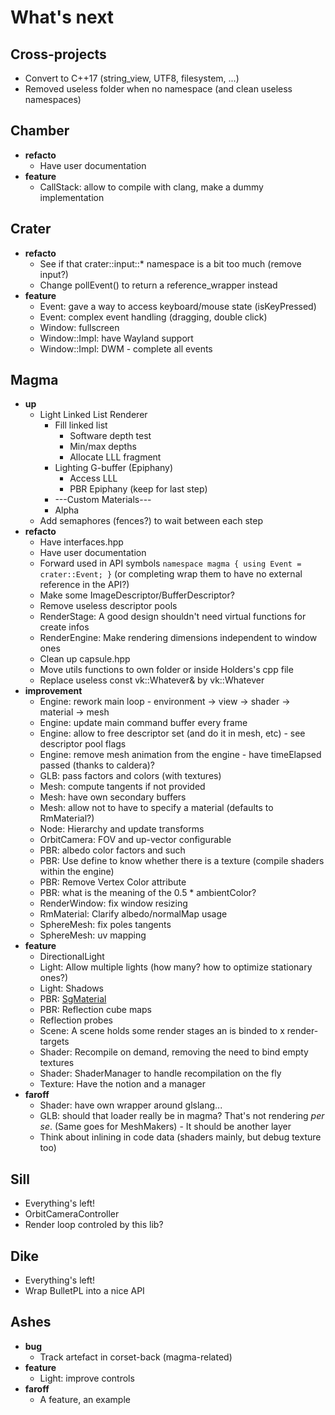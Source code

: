 # What's next

## Cross-projects

- Convert to C++17 (string_view, UTF8, filesystem, ...)
- Removed useless folder when no namespace (and clean useless namespaces)

## Chamber

- **refacto**
    - Have user documentation
- **feature**
    - CallStack: allow to compile with clang, make a dummy implementation

## Crater

- **refacto**
    - See if that crater::input::* namespace is a bit too much (remove input?)
    - Change pollEvent() to return a reference_wrapper instead 
- **feature**
    - Event: gave a way to access keyboard/mouse state (isKeyPressed)
    - Event: complex event handling (dragging, double click)
    - Window: fullscreen
    - Window::Impl: have Wayland support
    - Window::Impl: DWM - complete all events

## Magma

- **up**
    - Light Linked List Renderer
        - Fill linked list
            - Software depth test
            - Min/max depths
            - Allocate LLL fragment
        - Lighting G-buffer (Epiphany)
            - Access LLL
            - PBR Epiphany (keep for last step)
        - ---Custom Materials---
        - Alpha
    - Add semaphores (fences?) to wait between each step
- **refacto**
    - Have interfaces.hpp
    - Have user documentation
    - Forward used in API symbols `namespace magma { using Event = crater::Event; }` (or completing wrap them to have no external reference in the API?)
    - Make some ImageDescriptor/BufferDescriptor?
    - Remove useless descriptor pools
    - RenderStage: A good design shouldn't need virtual functions for create infos
    - RenderEngine: Make rendering dimensions independent to window ones
    - Clean up capsule.hpp
    - Move utils functions to own folder or inside Holders's cpp file
    - Replace useless const vk::Whatever& by vk::Whatever
- **improvement** 
    - Engine: rework main loop - environment -> view -> shader -> material -> mesh
    - Engine: update main command buffer every frame
    - Engine: allow to free descriptor set (and do it in mesh, etc) - see descriptor pool flags
    - Engine: remove mesh animation from the engine - have timeElapsed passed (thanks to caldera)?
    - GLB: pass factors and colors (with textures)
    - Mesh: compute tangents if not provided
    - Mesh: have own secondary buffers
    - Mesh: allow not to have to specify a material (defaults to RmMaterial?)
    - Node: Hierarchy and update transforms
    - OrbitCamera: FOV and up-vector configurable
    - PBR: albedo color factors and such
    - PBR: Use define to know whether there is a texture (compile shaders within the engine)
    - PBR: Remove Vertex Color attribute
    - PBR: what is the meaning of the 0.5 * ambientColor?
    - RenderWindow: fix window resizing
    - RmMaterial: Clarify albedo/normalMap usage
    - SphereMesh: fix poles tangents
    - SphereMesh: uv mapping
- **feature**
    - DirectionalLight
    - Light: Allow multiple lights (how many? how to optimize stationary ones?)
    - Light: Shadows
    - PBR: [SgMaterial](https://github.com/KhronosGroup/glTF/tree/master/extensions/Khronos/KHR_materials_pbrSpecularGlossiness)
    - PBR: Reflection cube maps
    - Reflection probes
    - Scene: A scene holds some render stages an is binded to x render-targets
    - Shader: Recompile on demand, removing the need to bind empty textures
    - Shader: ShaderManager to handle recompilation on the fly
    - Texture: Have the notion and a manager
- **faroff**
    - Shader: have own wrapper around glslang...
    - GLB: should that loader really be in magma? That's not rendering *per se*. (Same goes for MeshMakers) - It should be another layer
    - Think about inlining in code data (shaders mainly, but debug texture too)

## Sill

- Everything's left!
- OrbitCameraController
- Render loop controled by this lib?

## Dike

- Everything's left!
- Wrap BulletPL into a nice API

## Ashes

- **bug**
    - Track artefact in corset-back (magma-related)
- **feature**
    - Light: improve controls
- **faroff**
    - A feature, an example
